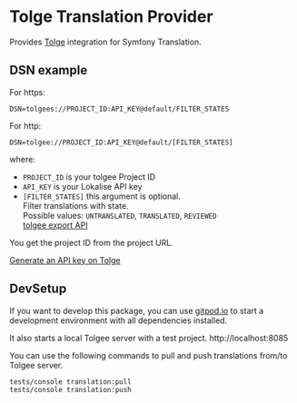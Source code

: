Tolge Translation Provider
=============================

Provides [Tolge](https://tolgee.io/) integration for Symfony Translation.

DSN example
-----------

For https:
```
DSN=tolgees://PROJECT_ID:API_KEY@default/FILTER_STATES
```

For http:
```
DSN=tolgee://PROJECT_ID:API_KEY@default/[FILTER_STATES]
```


where:
 - `PROJECT_ID` is your tolgee Project ID
 - `API_KEY` is your Lokalise API key
 - `[FILTER_STATES]` this argument is optional.<br>Filter translations with state.<br>Possible values: `UNTRANSLATED`, `TRANSLATED`, `REVIEWED`<br>[tolgee export API](https://tolgee.io/api#tag/Export/operation/export_1)


You get the project ID from the project URL.

[Generate an API key on Tolge](https://app.tolgee.io/account/apiKeys)

DevSetup
-----------

If you want to develop this package, you can use [gitpod.io](https://gitpod.io/) to start a development environment with all dependencies installed.

It also starts a local Tolgee server with a test project.
http://localhost:8085

You can use the following commands to pull and push translations from/to Tolgee server.

```bash
tests/console translation:pull
tests/console translation:push
```
